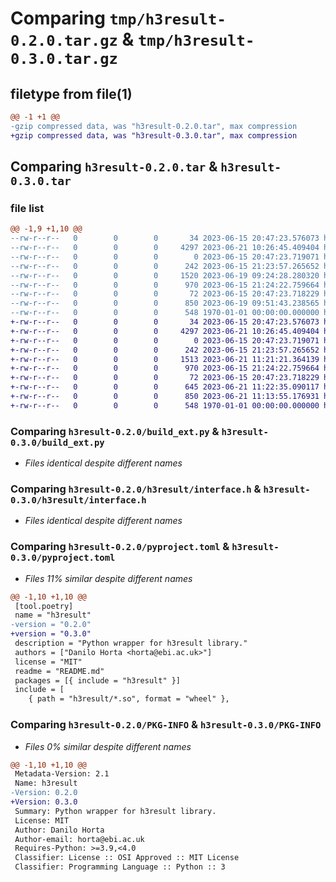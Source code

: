 # Comparing `tmp/h3result-0.2.0.tar.gz` & `tmp/h3result-0.3.0.tar.gz`

## filetype from file(1)

```diff
@@ -1 +1 @@
-gzip compressed data, was "h3result-0.2.0.tar", max compression
+gzip compressed data, was "h3result-0.3.0.tar", max compression
```

## Comparing `h3result-0.2.0.tar` & `h3result-0.3.0.tar`

### file list

```diff
@@ -1,9 +1,10 @@
--rw-r--r--   0        0        0       34 2023-06-15 20:47:23.576073 h3result-0.2.0/README.md
--rw-r--r--   0        0        0     4297 2023-06-21 10:26:45.409404 h3result-0.2.0/build_ext.py
--rw-r--r--   0        0        0        0 2023-06-15 20:47:23.719071 h3result-0.2.0/h3result/__init__.py
--rw-r--r--   0        0        0      242 2023-06-15 21:23:57.265652 h3result-0.2.0/h3result/error.py
--rw-r--r--   0        0        0     1520 2023-06-19 09:24:28.280320 h3result-0.2.0/h3result/h3result.py
--rw-r--r--   0        0        0      970 2023-06-15 21:24:22.759664 h3result-0.2.0/h3result/interface.h
--rw-r--r--   0        0        0       72 2023-06-15 20:47:23.718229 h3result-0.2.0/h3result/path_like.py
--rw-r--r--   0        0        0      850 2023-06-19 09:51:43.238565 h3result-0.2.0/pyproject.toml
--rw-r--r--   0        0        0      548 1970-01-01 00:00:00.000000 h3result-0.2.0/PKG-INFO
+-rw-r--r--   0        0        0       34 2023-06-15 20:47:23.576073 h3result-0.3.0/README.md
+-rw-r--r--   0        0        0     4297 2023-06-21 10:26:45.409404 h3result-0.3.0/build_ext.py
+-rw-r--r--   0        0        0        0 2023-06-15 20:47:23.719071 h3result-0.3.0/h3result/__init__.py
+-rw-r--r--   0        0        0      242 2023-06-15 21:23:57.265652 h3result-0.3.0/h3result/error.py
+-rw-r--r--   0        0        0     1513 2023-06-21 11:21:21.364139 h3result-0.3.0/h3result/h3result.py
+-rw-r--r--   0        0        0      970 2023-06-15 21:24:22.759664 h3result-0.3.0/h3result/interface.h
+-rw-r--r--   0        0        0       72 2023-06-15 20:47:23.718229 h3result-0.3.0/h3result/path_like.py
+-rw-r--r--   0        0        0      645 2023-06-21 11:22:35.090117 h3result-0.3.0/h3result/read_h3result.py
+-rw-r--r--   0        0        0      850 2023-06-21 11:13:55.176931 h3result-0.3.0/pyproject.toml
+-rw-r--r--   0        0        0      548 1970-01-01 00:00:00.000000 h3result-0.3.0/PKG-INFO
```

### Comparing `h3result-0.2.0/build_ext.py` & `h3result-0.3.0/build_ext.py`

 * *Files identical despite different names*

### Comparing `h3result-0.2.0/h3result/interface.h` & `h3result-0.3.0/h3result/interface.h`

 * *Files identical despite different names*

### Comparing `h3result-0.2.0/pyproject.toml` & `h3result-0.3.0/pyproject.toml`

 * *Files 11% similar despite different names*

```diff
@@ -1,10 +1,10 @@
 [tool.poetry]
 name = "h3result"
-version = "0.2.0"
+version = "0.3.0"
 description = "Python wrapper for h3result library."
 authors = ["Danilo Horta <horta@ebi.ac.uk>"]
 license = "MIT"
 readme = "README.md"
 packages = [{ include = "h3result" }]
 include = [
 	{ path = "h3result/*.so", format = "wheel" },
```

### Comparing `h3result-0.2.0/PKG-INFO` & `h3result-0.3.0/PKG-INFO`

 * *Files 0% similar despite different names*

```diff
@@ -1,10 +1,10 @@
 Metadata-Version: 2.1
 Name: h3result
-Version: 0.2.0
+Version: 0.3.0
 Summary: Python wrapper for h3result library.
 License: MIT
 Author: Danilo Horta
 Author-email: horta@ebi.ac.uk
 Requires-Python: >=3.9,<4.0
 Classifier: License :: OSI Approved :: MIT License
 Classifier: Programming Language :: Python :: 3
```

